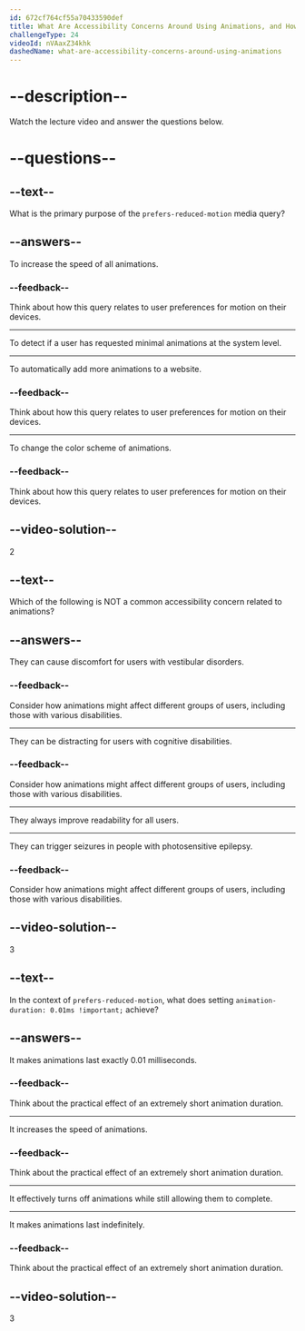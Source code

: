 ```yaml
---
id: 672cf764cf55a70433590def
title: What Are Accessibility Concerns Around Using Animations, and How Can prefers-reduced-motion Help?
challengeType: 24
videoId: nVAaxZ34khk
dashedName: what-are-accessibility-concerns-around-using-animations
---
```


# --description--

Watch the lecture video and answer the questions below.

# --questions--

## --text--

What is the primary purpose of the `prefers-reduced-motion` media query?

## --answers--

To increase the speed of all animations.

### --feedback--

Think about how this query relates to user preferences for motion on their devices.

---

To detect if a user has requested minimal animations at the system level.

---

To automatically add more animations to a website.

### --feedback--

Think about how this query relates to user preferences for motion on their devices.

---

To change the color scheme of animations.

### --feedback--

Think about how this query relates to user preferences for motion on their devices.

## --video-solution--

2

## --text--

Which of the following is NOT a common accessibility concern related to animations?

## --answers--

They can cause discomfort for users with vestibular disorders.

### --feedback--

Consider how animations might affect different groups of users, including those with various disabilities.

---

They can be distracting for users with cognitive disabilities.

### --feedback--

Consider how animations might affect different groups of users, including those with various disabilities.

---

They always improve readability for all users.

---

They can trigger seizures in people with photosensitive epilepsy.

### --feedback--

Consider how animations might affect different groups of users, including those with various disabilities.

## --video-solution--

3

## --text--

In the context of `prefers-reduced-motion`, what does setting `animation-duration: 0.01ms !important;` achieve?

## --answers--

It makes animations last exactly 0.01 milliseconds.

### --feedback--

Think about the practical effect of an extremely short animation duration.

---

It increases the speed of animations.

### --feedback--

Think about the practical effect of an extremely short animation duration.

---

It effectively turns off animations while still allowing them to complete.

---

It makes animations last indefinitely.

### --feedback--

Think about the practical effect of an extremely short animation duration.

## --video-solution--

3
